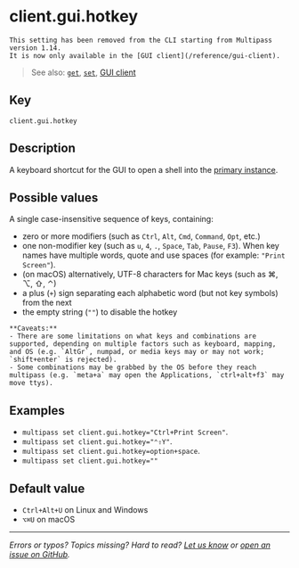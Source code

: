# client.gui.hotkey
```{caution}
This setting has been removed from the CLI starting from Multipass version 1.14. 
It is now only available in the [GUI client](/reference/gui-client).
```

> See also: [`get`](/reference/command-line-interface/get), [`set`](/reference/command-line-interface/set), [GUI client](/reference/gui-client)

## Key

`client.gui.hotkey`

## Description

A keyboard shortcut for the GUI to open a shell into the [primary instance](/t/28469#primary-instance).

## Possible values

A single case-insensitive sequence of keys, containing:

  * zero or more modifiers (such as `Ctrl`, `Alt`, `Cmd`, `Command`, `Opt`, etc.)
  * one non-modifier key (such as `u`, `4`, `.`, `Space`, `Tab`, `Pause`, `F3`). When key names have multiple words, quote and use spaces (for example: `"Print Screen"`).
  * (on macOS) alternatively, UTF-8 characters for Mac keys (such as ⌘, ⌥, ⇧, ⌃)
  * a plus (`+`) sign separating each alphabetic word (but not key symbols) from the next
  * the empty string (`""`) to disable the hotkey

```{caution}
**Caveats:**
- There are some limitations on what keys and combinations are supported, depending on multiple factors such as keyboard, mapping, and OS (e.g. `AltGr`, numpad, or media keys may or may not work; `shift+enter` is rejected).
- Some combinations may be grabbed by the OS before they reach multipass (e.g. `meta+a` may open the Applications, `ctrl+alt+f3` may move ttys).
```

## Examples

  * `multipass set client.gui.hotkey="Ctrl+Print Screen"`.
  * `multipass set client.gui.hotkey="⌃⇧Y"`.
  * `multipass set client.gui.hotkey=option+space`.
  * `multipass set client.gui.hotkey=""`

## Default value

*  `Ctrl+Alt+U` on Linux and Windows
* `⌥⌘U` on macOS

---

*Errors or typos? Topics missing? Hard to read? <a href="https://docs.google.com/forms/d/e/1FAIpQLSd0XZDU9sbOCiljceh3rO_rkp6vazy2ZsIWgx4gsvl_Sec4Ig/viewform?usp=pp_url&entry.317501128=https://multipass.run/docs/gui-hotkey" target="_blank">Let us know</a> or <a href="https://github.com/canonical/multipass/issues/new/choose" target="_blank">open an issue on GitHub</a>.*

